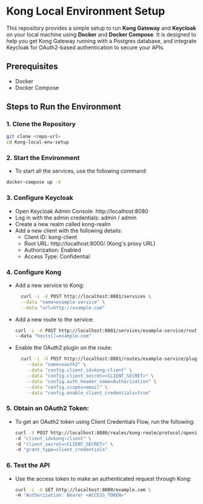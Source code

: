 # Kong Local Environment Setup
This repository provides a simple setup to run **Kong Gateway** and **Keycloak** on your local machine using **Docker** and **Docker Compose**. It is designed to help you get Kong Gateway running with a Postgres database, and integrate Keycloak for OAuth2-based authentication to secure your APIs.

## Prerequisites

- Docker
- Docker Compose

## Steps to Run the Environment

### 1. Clone the Repository

```bash
git clone <repo-url>
cd Kong-local-env-setup
```
### 2. Start the Environment

- To start all the services, use the following command:
```bash
docker-compose up -d
```
### 3. Configure Keycloak
- Open Keycloak Admin Console: http://localhost:8080
- Log in with the admin credentials: admin / admin
- Create a new realm called kong-realm
- Add a new client with the following details:
  - Client ID: kong-client
  - Root URL: http://localhost:8000/ (Kong's proxy URL)
  - Authorization: Enabled
  - Access Type: Confidential
### 4. Configure Kong
- Add a new service to Kong:
    ```bash
      curl -i -X POST http://localhost:8001/services \
      --data "name=example-service" \
      --data "url=http://example.com"
    ```
- Add a new route to the service:
    ```bash
    curl -i -X POST http://localhost:8001/services/example-service/routes \
    --data "hosts[]=example.com"
  ```
- Enable the OAuth2 plugin on the route:
  ```bash
    curl -i -X POST http://localhost:8001/routes/example-service/plugins \
      --data "name=oauth2" \
      --data "config.client_id=kong-client" \
      --data "config.client_secret=<CLIENT_SECRET>" \
      --data "config.auth_header_name=Authorization" \
      --data "config.scopes=email" \
      --data "config.enable_client_credentials=true"
  ```
### 5. Obtain an OAuth2 Token:
- To get an OAuth2 token using Client Credentials Flow, run the following:
    ```bash
    curl -X POST http://localhost:8080/realms/kong-realm/protocol/openid-connect/token \
    -d "client_id=kong-client" \
    -d "client_secret=<CLIENT_SECRET>" \
    -d "grant_type=client_credentials"
    ```
### 6. Test the API
- Use the access token to make an authenticated request through Kong:
    ```bash
    curl -i -X GET http://localhost:8000/example.com \
    -H "Authorization: Bearer <ACCESS_TOKEN>"
    ```
